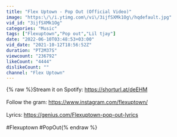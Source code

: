 ```yaml
---
title: "Flex Uptown - Pop Out (Official Video)"
image: "https:\/\/i.ytimg.com\/vi\/3ijfSXMk1Og\/hqdefault.jpg"
vid_id: "3ijfSXMk1Og"
categories: "Music"
tags: ["Flexuptown","Pop out","Lil tjay"]
date: "2022-06-10T03:48:53+03:00"
vid_date: "2021-10-12T18:56:52Z"
duration: "PT2M37S"
viewcount: "236792"
likeCount: "4444"
dislikeCount: ""
channel: "Flex Uptown"
---
```

{% raw %}Stream it on Spotify: <a rel="nofollow" target="blank" href="https://shorturl.at/deEHM">https://shorturl.at/deEHM</a><br /><br />Follow the gram: <a rel="nofollow" target="blank" href="https://www.instagram.com/flexuptown/">https://www.instagram.com/flexuptown/</a><br /><br />Lyrics: <a rel="nofollow" target="blank" href="https://genius.com/Flexuptown-pop-out-lyrics">https://genius.com/Flexuptown-pop-out-lyrics</a><br /><br />#Flexuptown #PopOut{% endraw %}
